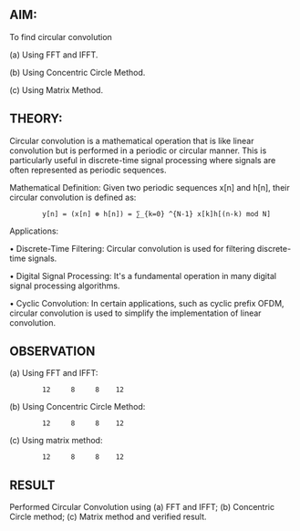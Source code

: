 ## **AIM:** 

To find circular convolution 

(a) Using FFT and IFFT. 

(b) Using Concentric Circle Method. 

(c) Using Matrix Method. 

## **THEORY:** 

Circular convolution is a mathematical operation that is like linear convolution but is performed in a periodic or circular manner. This is particularly useful in discrete-time signal processing where signals are often represented as periodic sequences. 

Mathematical Definition: 
Given two periodic sequences x[n] and h[n], their circular convolution is defined as: 

            y[n] = (x[n] ⊛ h[n]) = ∑_{k=0} ^{N-1} x[k]h[(n-k) mod N]  

Applications: 

•  Discrete-Time Filtering: Circular convolution is used for filtering discrete-time signals. 

•  Digital Signal Processing: It's a fundamental operation in many digital signal processing        algorithms. 

•  Cyclic Convolution: In certain applications, such as cyclic prefix OFDM, circular convolution is used to simplify the implementation of linear convolution.

## OBSERVATION

(a) Using FFT and IFFT:
            
            12     8     8    12

(b) Using Concentric Circle Method:            
           
            12     8     8    12

(c) Using matrix method:
        
            12     8     8    12

## RESULT

Performed Circular Convolution using (a) FFT and IFFT; (b) Concentric Circle method; (c) Matrix method and verified result.
 


